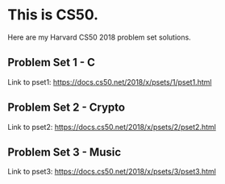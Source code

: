 # This is CS50.
Here are my Harvard CS50 2018 problem set solutions.

Problem Set 1 - C
----------

Link to pset1: https://docs.cs50.net/2018/x/psets/1/pset1.html

Problem Set 2 - Crypto
----------

Link to pset2: https://docs.cs50.net/2018/x/psets/2/pset2.html

Problem Set 3 - Music
----------

Link to pset3: https://docs.cs50.net/2018/x/psets/3/pset3.html
